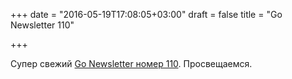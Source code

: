 +++
date = "2016-05-19T17:08:05+03:00"
draft = false
title = "Go Newsletter 110"

+++

<p>Супер свежий&nbsp;<a href="http://golangweekly.com/issues/110">Go Newsletter номер&nbsp;110</a>. Просвещаемся.</p>


